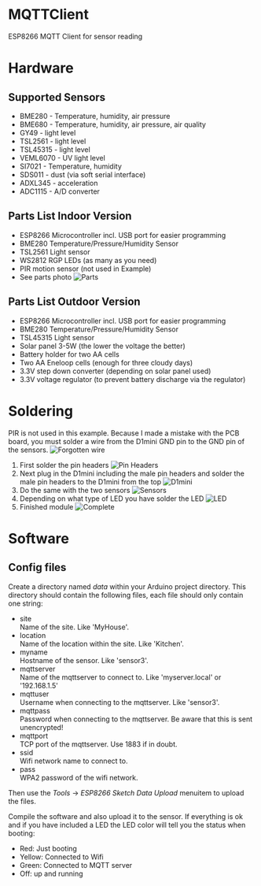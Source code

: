 # MQTTClient
ESP8266 MQTT Client for sensor reading

# Hardware
## Supported Sensors
* BME280 - Temperature, humidity, air pressure
* BME680 - Temperature, humidity, air pressure, air quality
* GY49 - light level
* TSL2561 - light level
* TSL45315 - light level
* VEML6070 - UV light level
* SI7021 - Temperature, humidity
* SDS011 - dust (via soft serial interface)
* ADXL345 - acceleration
* ADC1115 - A/D converter

## Parts List Indoor Version
* ESP8266 Microcontroller incl. USB port for easier programming
* BME280 Temperature/Pressure/Humidity Sensor
* TSL2561 Light sensor
* WS2812 RGP LEDs (as many as you need)
* PIR motion sensor (not used in Example)
* See parts photo ![Parts](pictures/wt-mqttclient-13.jpg "Parts")

## Parts List Outdoor Version
* ESP8266 Microcontroller incl. USB port for easier programming
* BME280 Temperature/Pressure/Humidity Sensor
* TSL45315 Light sensor
* Solar panel 3-5W (the lower the voltage the better)
* Battery holder for two AA cells
* Two AA Eneloop cells (enough for three cloudy days)
* 3.3V step down converter (depending on solar panel used)
* 3.3V voltage regulator (to prevent battery discharge via the regulator)

# Soldering
PIR is not used in this example. Because I made a mistake with the PCB board, you must solder a wire from the D1mini GND pin to the GND pin of the sensors. ![Forgotten wire](pictures/wt-mqttclient-18.jpg)

1. First solder the pin headers ![Pin Headers](pictures/wt-mqttclient-14.jpg)
2. Next plug in the D1mini including the male pin headers and solder the male pin headers to the D1mini from the top ![D1mini](pictures/wt-mqttclient-12.jpg)
3. Do the same with the two sensors ![Sensors](pictures/wt-mqttclient-15.jpg)
4. Depending on what type of LED you have solder the LED ![LED](pictures/wt-mqttclient-16.jpg)
5. Finished module ![Complete](pictures/wt-mqttclient-17.jpg)

# Software
## Config files
Create a directory named *data* within your Arduino project directory.
This directory should contain the following files, each file should only contain one string:
* site   
  Name of the site. Like 'MyHouse'.
* location  
  Name of the location within the site. Like 'Kitchen'.
* myname  
  Hostname of the sensor. Like 'sensor3'.
* mqttserver  
  Name of the mqttserver to connect to. Like 'myserver.local' or '192.168.1.5'
* mqttuser  
  Username when connecting to the mqttserver. Like 'sensor3'.
* mqttpass  
  Password when connecting to the mqttserver. Be aware that this is sent unencrypted!
* mqttport  
  TCP port of the mqttserver. Use 1883 if in doubt.
* ssid   
  Wifi network name to connect to.
* pass   
  WPA2 password of the wifi network.

Then use the *Tools* -> *ESP8266 Sketch Data Upload* menuitem to upload the files.

Compile the software and also upload it to the sensor. If everything is ok and if you have included a LED the LED color will tell you the status when booting:
* Red: Just booting
* Yellow: Connected to Wifi
* Green: Connected to MQTT server
* Off: up and running

